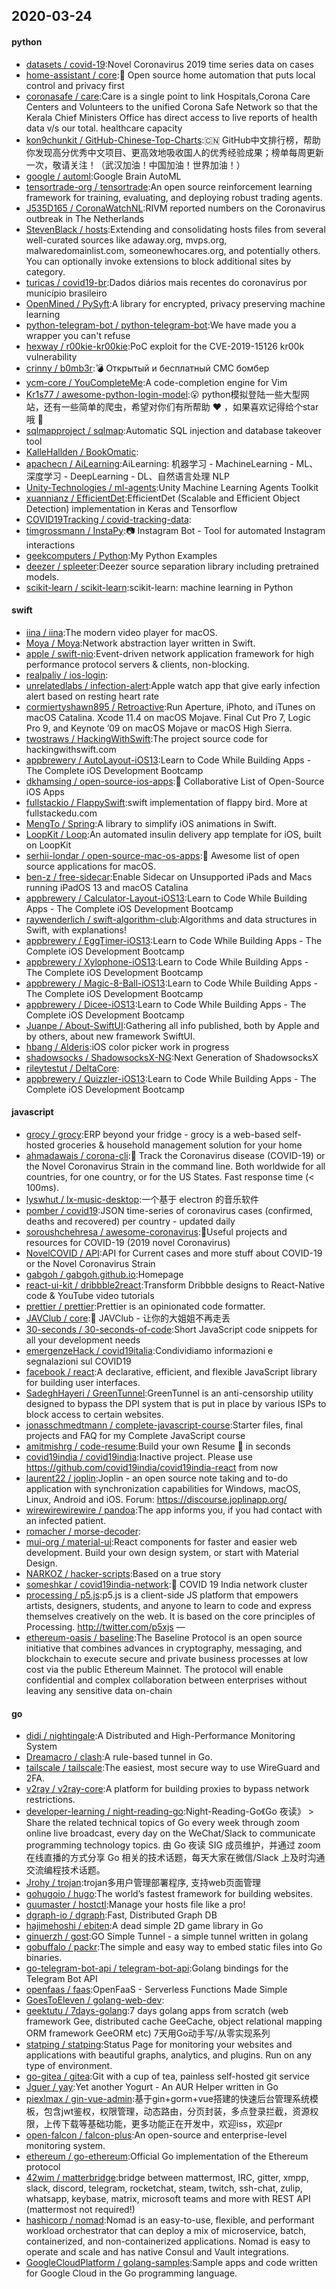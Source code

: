 ## 2020-03-24

#### python
* [datasets / covid-19](https://github.com/datasets/covid-19):Novel Coronavirus 2019 time series data on cases
* [home-assistant / core](https://github.com/home-assistant/core):🏡
Open source home automation that puts local control and privacy first
* [coronasafe / care](https://github.com/coronasafe/care):Care is a single point to link Hospitals,Corona Care Centers and Volunteers to the unified Corona Safe Network so that the Kerala Chief Ministers Office has direct access to live reports of health data v/s our total. healthcare capacity
* [kon9chunkit / GitHub-Chinese-Top-Charts](https://github.com/kon9chunkit/GitHub-Chinese-Top-Charts):🇨🇳
GitHub中文排行榜，帮助你发现高分优秀中文项目、更高效地吸收国人的优秀经验成果；榜单每周更新一次，敬请关注！（武汉加油！中国加油！世界加油！）
* [google / automl](https://github.com/google/automl):Google Brain AutoML
* [tensortrade-org / tensortrade](https://github.com/tensortrade-org/tensortrade):An open source reinforcement learning framework for training, evaluating, and deploying robust trading agents.
* [J535D165 / CoronaWatchNL](https://github.com/J535D165/CoronaWatchNL):RIVM reported numbers on the Coronavirus outbreak in The Netherlands
* [StevenBlack / hosts](https://github.com/StevenBlack/hosts):Extending and consolidating hosts files from several well-curated sources like adaway.org, mvps.org, malwaredomainlist.com, someonewhocares.org, and potentially others. You can optionally invoke extensions to block additional sites by category.
* [turicas / covid19-br](https://github.com/turicas/covid19-br):Dados diários mais recentes do coronavírus por município brasileiro
* [OpenMined / PySyft](https://github.com/OpenMined/PySyft):A library for encrypted, privacy preserving machine learning
* [python-telegram-bot / python-telegram-bot](https://github.com/python-telegram-bot/python-telegram-bot):We have made you a wrapper you can't refuse
* [hexway / r00kie-kr00kie](https://github.com/hexway/r00kie-kr00kie):PoC exploit for the CVE-2019-15126 kr00k vulnerability
* [crinny / b0mb3r](https://github.com/crinny/b0mb3r):💣
Открытый и бесплатный СМС бомбер
* [ycm-core / YouCompleteMe](https://github.com/ycm-core/YouCompleteMe):A code-completion engine for Vim
* [Kr1s77 / awesome-python-login-model](https://github.com/Kr1s77/awesome-python-login-model):😮
python模拟登陆一些大型网站，还有一些简单的爬虫，希望对你们有所帮助
❤️
，如果喜欢记得给个star哦
🌟
* [sqlmapproject / sqlmap](https://github.com/sqlmapproject/sqlmap):Automatic SQL injection and database takeover tool
* [KalleHallden / BookOmatic](https://github.com/KalleHallden/BookOmatic):
* [apachecn / AiLearning](https://github.com/apachecn/AiLearning):AiLearning: 机器学习 - MachineLearning - ML、深度学习 - DeepLearning - DL、自然语言处理 NLP
* [Unity-Technologies / ml-agents](https://github.com/Unity-Technologies/ml-agents):Unity Machine Learning Agents Toolkit
* [xuannianz / EfficientDet](https://github.com/xuannianz/EfficientDet):EfficientDet (Scalable and Efficient Object Detection) implementation in Keras and Tensorflow
* [COVID19Tracking / covid-tracking-data](https://github.com/COVID19Tracking/covid-tracking-data):
* [timgrossmann / InstaPy](https://github.com/timgrossmann/InstaPy):📷
Instagram Bot - Tool for automated Instagram interactions
* [geekcomputers / Python](https://github.com/geekcomputers/Python):My Python Examples
* [deezer / spleeter](https://github.com/deezer/spleeter):Deezer source separation library including pretrained models.
* [scikit-learn / scikit-learn](https://github.com/scikit-learn/scikit-learn):scikit-learn: machine learning in Python

#### swift
* [iina / iina](https://github.com/iina/iina):The modern video player for macOS.
* [Moya / Moya](https://github.com/Moya/Moya):Network abstraction layer written in Swift.
* [apple / swift-nio](https://github.com/apple/swift-nio):Event-driven network application framework for high performance protocol servers & clients, non-blocking.
* [realpaliy / ios-login](https://github.com/realpaliy/ios-login):
* [unrelatedlabs / infection-alert](https://github.com/unrelatedlabs/infection-alert):Apple watch app that give early infection alert based on resting heart rate
* [cormiertyshawn895 / Retroactive](https://github.com/cormiertyshawn895/Retroactive):Run Aperture, iPhoto, and iTunes on macOS Catalina. Xcode 11.4 on macOS Mojave. Final Cut Pro 7, Logic Pro 9, and Keynote ’09 on macOS Mojave or macOS High Sierra.
* [twostraws / HackingWithSwift](https://github.com/twostraws/HackingWithSwift):The project source code for hackingwithswift.com
* [appbrewery / AutoLayout-iOS13](https://github.com/appbrewery/AutoLayout-iOS13):Learn to Code While Building Apps - The Complete iOS Development Bootcamp
* [dkhamsing / open-source-ios-apps](https://github.com/dkhamsing/open-source-ios-apps):📱
Collaborative List of Open-Source iOS Apps
* [fullstackio / FlappySwift](https://github.com/fullstackio/FlappySwift):swift implementation of flappy bird. More at fullstackedu.com
* [MengTo / Spring](https://github.com/MengTo/Spring):A library to simplify iOS animations in Swift.
* [LoopKit / Loop](https://github.com/LoopKit/Loop):An automated insulin delivery app template for iOS, built on LoopKit
* [serhii-londar / open-source-mac-os-apps](https://github.com/serhii-londar/open-source-mac-os-apps):🚀
Awesome list of open source applications for macOS.
* [ben-z / free-sidecar](https://github.com/ben-z/free-sidecar):Enable Sidecar on Unsupported iPads and Macs running iPadOS 13 and macOS Catalina
* [appbrewery / Calculator-Layout-iOS13](https://github.com/appbrewery/Calculator-Layout-iOS13):Learn to Code While Building Apps - The Complete iOS Development Bootcamp
* [raywenderlich / swift-algorithm-club](https://github.com/raywenderlich/swift-algorithm-club):Algorithms and data structures in Swift, with explanations!
* [appbrewery / EggTimer-iOS13](https://github.com/appbrewery/EggTimer-iOS13):Learn to Code While Building Apps - The Complete iOS Development Bootcamp
* [appbrewery / Xylophone-iOS13](https://github.com/appbrewery/Xylophone-iOS13):Learn to Code While Building Apps - The Complete iOS Development Bootcamp
* [appbrewery / Magic-8-Ball-iOS13](https://github.com/appbrewery/Magic-8-Ball-iOS13):Learn to Code While Building Apps - The Complete iOS Development Bootcamp
* [appbrewery / Dicee-iOS13](https://github.com/appbrewery/Dicee-iOS13):Learn to Code While Building Apps - The Complete iOS Development Bootcamp
* [Juanpe / About-SwiftUI](https://github.com/Juanpe/About-SwiftUI):Gathering all info published, both by Apple and by others, about new framework SwiftUI.
* [hbang / Alderis](https://github.com/hbang/Alderis):iOS color picker work in progress
* [shadowsocks / ShadowsocksX-NG](https://github.com/shadowsocks/ShadowsocksX-NG):Next Generation of ShadowsocksX
* [rileytestut / DeltaCore](https://github.com/rileytestut/DeltaCore):
* [appbrewery / Quizzler-iOS13](https://github.com/appbrewery/Quizzler-iOS13):Learn to Code While Building Apps - The Complete iOS Development Bootcamp

#### javascript
* [grocy / grocy](https://github.com/grocy/grocy):ERP beyond your fridge - grocy is a web-based self-hosted groceries & household management solution for your home
* [ahmadawais / corona-cli](https://github.com/ahmadawais/corona-cli):🦠 Track the Coronavirus disease (COVID-19) or the Novel Coronavirus Strain in the command line. Both worldwide for all countries, for one country, or for the US States. Fast response time (< 100ms).
* [lyswhut / lx-music-desktop](https://github.com/lyswhut/lx-music-desktop):一个基于 electron 的音乐软件
* [pomber / covid19](https://github.com/pomber/covid19):JSON time-series of coronavirus cases (confirmed, deaths and recovered) per country - updated daily
* [soroushchehresa / awesome-coronavirus](https://github.com/soroushchehresa/awesome-coronavirus):🦠Useful projects and resources for COVID-19 (2019 novel Coronavirus)
* [NovelCOVID / API](https://github.com/NovelCOVID/API):API for Current cases and more stuff about COVID-19 or the Novel Coronavirus Strain
* [gabgoh / gabgoh.github.io](https://github.com/gabgoh/gabgoh.github.io):Homepage
* [react-ui-kit / dribbble2react](https://github.com/react-ui-kit/dribbble2react):Transform Dribbble designs to React-Native code & YouTube video tutorials
* [prettier / prettier](https://github.com/prettier/prettier):Prettier is an opinionated code formatter.
* [JAVClub / core](https://github.com/JAVClub/core):🔞
JAVClub - 让你的大姐姐不再走丢
* [30-seconds / 30-seconds-of-code](https://github.com/30-seconds/30-seconds-of-code):Short JavaScript code snippets for all your development needs
* [emergenzeHack / covid19italia](https://github.com/emergenzeHack/covid19italia):Condividiamo informazioni e segnalazioni sul COVID19
* [facebook / react](https://github.com/facebook/react):A declarative, efficient, and flexible JavaScript library for building user interfaces.
* [SadeghHayeri / GreenTunnel](https://github.com/SadeghHayeri/GreenTunnel):GreenTunnel is an anti-censorship utility designed to bypass the DPI system that is put in place by various ISPs to block access to certain websites.
* [jonasschmedtmann / complete-javascript-course](https://github.com/jonasschmedtmann/complete-javascript-course):Starter files, final projects and FAQ for my Complete JavaScript course
* [amitmishrg / code-resume](https://github.com/amitmishrg/code-resume):Build your own Resume
📖
in seconds
* [covid19india / covid19india](https://github.com/covid19india/covid19india):Inactive project. Please use https://github.com/covid19india/covid19india-react from now
* [laurent22 / joplin](https://github.com/laurent22/joplin):Joplin - an open source note taking and to-do application with synchronization capabilities for Windows, macOS, Linux, Android and iOS. Forum: https://discourse.joplinapp.org/
* [wirewirewirewire / pandoa](https://github.com/wirewirewirewire/pandoa):The app informs you, if you had contact with an infected patient.
* [romacher / morse-decoder](https://github.com/romacher/morse-decoder):
* [mui-org / material-ui](https://github.com/mui-org/material-ui):React components for faster and easier web development. Build your own design system, or start with Material Design.
* [NARKOZ / hacker-scripts](https://github.com/NARKOZ/hacker-scripts):Based on a true story
* [someshkar / covid19india-network](https://github.com/someshkar/covid19india-network):🔬
COVID 19 India network cluster
* [processing / p5.js](https://github.com/processing/p5.js):p5.js is a client-side JS platform that empowers artists, designers, students, and anyone to learn to code and express themselves creatively on the web. It is based on the core principles of Processing. http://twitter.com/p5xjs —
* [ethereum-oasis / baseline](https://github.com/ethereum-oasis/baseline):The Baseline Protocol is an open source initiative that combines advances in cryptography, messaging, and blockchain to execute secure and private business processes at low cost via the public Ethereum Mainnet. The protocol will enable confidential and complex collaboration between enterprises without leaving any sensitive data on-chain

#### go
* [didi / nightingale](https://github.com/didi/nightingale):A Distributed and High-Performance Monitoring System
* [Dreamacro / clash](https://github.com/Dreamacro/clash):A rule-based tunnel in Go.
* [tailscale / tailscale](https://github.com/tailscale/tailscale):The easiest, most secure way to use WireGuard and 2FA.
* [v2ray / v2ray-core](https://github.com/v2ray/v2ray-core):A platform for building proxies to bypass network restrictions.
* [developer-learning / night-reading-go](https://github.com/developer-learning/night-reading-go):Night-Reading-Go《Go 夜读》 > Share the related technical topics of Go every week through zoom online live broadcast, every day on the WeChat/Slack to communicate programming technology topics. 由 Go 夜读 SIG 成员维护，并通过 zoom 在线直播的方式分享 Go 相关的技术话题，每天大家在微信/Slack 上及时沟通交流编程技术话题。
* [Jrohy / trojan](https://github.com/Jrohy/trojan):trojan多用户管理部署程序, 支持web页面管理
* [gohugoio / hugo](https://github.com/gohugoio/hugo):The world’s fastest framework for building websites.
* [guumaster / hostctl](https://github.com/guumaster/hostctl):Manage your hosts file like a pro!
* [dgraph-io / dgraph](https://github.com/dgraph-io/dgraph):Fast, Distributed Graph DB
* [hajimehoshi / ebiten](https://github.com/hajimehoshi/ebiten):A dead simple 2D game library in Go
* [ginuerzh / gost](https://github.com/ginuerzh/gost):GO Simple Tunnel - a simple tunnel written in golang
* [gobuffalo / packr](https://github.com/gobuffalo/packr):The simple and easy way to embed static files into Go binaries.
* [go-telegram-bot-api / telegram-bot-api](https://github.com/go-telegram-bot-api/telegram-bot-api):Golang bindings for the Telegram Bot API
* [openfaas / faas](https://github.com/openfaas/faas):OpenFaaS - Serverless Functions Made Simple
* [GoesToEleven / golang-web-dev](https://github.com/GoesToEleven/golang-web-dev):
* [geektutu / 7days-golang](https://github.com/geektutu/7days-golang):7 days golang apps from scratch (web framework Gee, distributed cache GeeCache, object relational mapping ORM framework GeeORM etc) 7天用Go动手写/从零实现系列
* [statping / statping](https://github.com/statping/statping):Status Page for monitoring your websites and applications with beautiful graphs, analytics, and plugins. Run on any type of environment.
* [go-gitea / gitea](https://github.com/go-gitea/gitea):Git with a cup of tea, painless self-hosted git service
* [Jguer / yay](https://github.com/Jguer/yay):Yet another Yogurt - An AUR Helper written in Go
* [piexlmax / gin-vue-admin](https://github.com/piexlmax/gin-vue-admin):基于gin+gorm+vue搭建的快速后台管理系统模板，包含jwt鉴权，权限管理，动态路由，分页封装，多点登录拦截，资源权限，上传下载等基础功能，更多功能正在开发中，欢迎iss，欢迎pr
* [open-falcon / falcon-plus](https://github.com/open-falcon/falcon-plus):An open-source and enterprise-level monitoring system.
* [ethereum / go-ethereum](https://github.com/ethereum/go-ethereum):Official Go implementation of the Ethereum protocol
* [42wim / matterbridge](https://github.com/42wim/matterbridge):bridge between mattermost, IRC, gitter, xmpp, slack, discord, telegram, rocketchat, steam, twitch, ssh-chat, zulip, whatsapp, keybase, matrix, microsoft teams and more with REST API (mattermost not required!)
* [hashicorp / nomad](https://github.com/hashicorp/nomad):Nomad is an easy-to-use, flexible, and performant workload orchestrator that can deploy a mix of microservice, batch, containerized, and non-containerized applications. Nomad is easy to operate and scale and has native Consul and Vault integrations.
* [GoogleCloudPlatform / golang-samples](https://github.com/GoogleCloudPlatform/golang-samples):Sample apps and code written for Google Cloud in the Go programming language.
